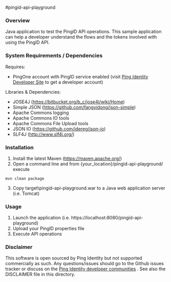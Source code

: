 #pingid-api-playground

### Overview

Java application to test the PingID API operations. This sample application can help a developer understand the flows and the tokens involved with using the PingID API.


### System Requirements / Dependencies

Requires:
 - PingOne account with PingID service enabled (visit [Ping Identity Developer Site] to get a developer account)

Libraries & Dependencies:
 - JOSE4J (https://bitbucket.org/b_c/jose4j/wiki/Home)
 - Simple JSON (https://github.com/fangyidong/json-simple)
 - Apache Commons logging
 - Apache Commons IO tools
 - Apache Commons File Upload tools
 - JSON IO (https://github.com/jdereg/json-io)
 - SLF4J (http://www.slf4j.org/)

 
### Installation
 
1. Install the latest Maven (https://maven.apache.org/)
2. Open a command line and from {your_location}/pingid-api-playground/ execute 
```
mvn clean package
```
3. Copy target\pingid-api-playground.war to a Java web application server (i.e. Tomcat)


### Usage

1. Launch the application (i.e. https://localhost:8080/pingid-api-playground)
2. Upload your PingID properties file
3. Execute API operations


### Disclaimer

This software is open sourced by Ping Identity but not supported commercially as such. Any questions/issues should go to the Github issues tracker or discuss on the [Ping Identity developer communities] . See also the DISCLAIMER file in this directory.

[Ping Identity developer communities]: https://community.pingidentity.com/collaborate
[Ping Identity Developer Site]: https://developer.pingidentity.com/connect
